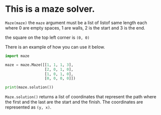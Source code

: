 <h1>This is a maze solver.</h1>

`Maze(maze)`
the `maze` argument must be a list of listof same length each where 0 are empty spaces, 1 are walls, 2 is the start and 3 is the end.

the square on the top left corner is `(0, 0)` 

There is an example of how you can use it below.

```python
import maze

maze = maze.Maze([[1, 1, 1, 3],
                  [2, 0, 1, 0],
                  [1, 0, 1, 0],
                  [0, 0, 0, 0]])

print(maze.solution())
```

`Maze.solution()` returns a list of coordinates that represent the path where the first and the last are the start and the finish. The coordinates are represented as `(y, x)`.
